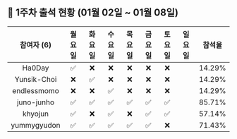 ## :pushpin: 1주차 출석 현황 (01월 02일 ~ 01월 08일)

| 참여자 (6) | 월요일 | 화요일 | 수요일 | 목요일 | 금요일 | 토요일 | 일요일 | 참석율 |
|:---:|:---:|:---:|:---:|:---:|:---:|:---:|:---:|:---:|
| Ha0Day |:white_check_mark:|:x:|:x:|:x:|:x:|:x:| | 14.29% |
| Yunsik-Choi |:x:|:white_check_mark:|:x:|:x:|:x:|:x:| | 14.29% |
| endlessmomo |:x:|:x:|:white_check_mark:|:x:|:x:|:x:| | 14.29% |
| juno-junho |:white_check_mark:|:white_check_mark:|:white_check_mark:|:white_check_mark:|:white_check_mark:|:white_check_mark:| | 85.71% |
| khyojun |:white_check_mark:|:x:|:white_check_mark:|:x:|:white_check_mark:|:white_check_mark:| | 57.14% |
| yummygyudon |:white_check_mark:|:white_check_mark:|:white_check_mark:|:white_check_mark:|:white_check_mark:|:x:| | 71.43% |
